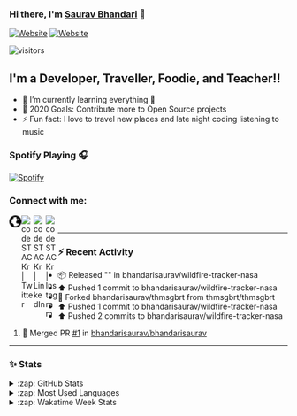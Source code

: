 ### Hi there, I'm [ Saurav Bhandari][website] 👋

[![Website](https://img.shields.io/website?label=sauravbhandari.com.np&style=for-the-badge&url=https%3A%2F%2Fsauravbhandari.com.np)](https://sauravbhandari.com.np)
[![Website](https://img.shields.io/website?label=bhandarisaurav.com.np&style=for-the-badge&url=https%3A%2F%2Fsauravbhandari.com.np)](https://bhandarisaurav.com.np)

![visitors](https://visitor-badge.glitch.me/badge?page_id=sauravbhandari)

<!-- [![Twitter Follow](https://img.shields.io/twitter/follow/sauravbhandari?color=1DA1F2&logo=twitter&style=for-the-badge)](https://twitter.com/intent/follow?original_referer=https%3A%2F%2Fgithub.com%bhandarisaurav&screen_name=sauravbhandari) -->

## I'm a Developer, Traveller, Foodie, and Teacher!!

- 🌱 I’m currently learning everything 🤣
- 🥅 2020 Goals: Contribute more to Open Source projects
- ⚡ Fun fact: I love to travel new places and late night coding listening to music

### Spotify Playing 🎧

[![Spotify](https://spotify-now-playing-sauravbhandari.vercel.app/api/spotify)](https://open.spotify.com/user/wuz6sf7nizpnv54oo3as7jafv)

### Connect with me:

[<img align="left" alt="codeSTACKr.com" width="22px" src="https://raw.githubusercontent.com/iconic/open-iconic/master/svg/globe.svg" />][website]
[<img align="left" alt="codeSTACKr | Twitter" width="22px" src="https://cdn.jsdelivr.net/npm/simple-icons@v3/icons/twitter.svg" />][twitter]
[<img align="left" alt="codeSTACKr | LinkedIn" width="22px" src="https://cdn.jsdelivr.net/npm/simple-icons@v3/icons/linkedin.svg" />][linkedin]
[<img align="left" alt="codeSTACKr | Instagram" width="22px" src="https://cdn.jsdelivr.net/npm/simple-icons@v3/icons/instagram.svg" />][instagram]

<br />

---

### :zap: Recent Activity

* 📦 Released "" in bhandarisaurav/wildfire-tracker-nasa
* ⬆️ Pushed 1 commit to bhandarisaurav/wildfire-tracker-nasa
* 🍴 Forked bhandarisaurav/thmsgbrt from thmsgbrt/thmsgbrt
* ⬆️ Pushed 1 commit to bhandarisaurav/wildfire-tracker-nasa
* ⬆️ Pushed 2 commits to bhandarisaurav/wildfire-tracker-nasa

<!--START_SECTION:activity-->

1. 🎉 Merged PR [#1](https://github.com/bhandarisaurav/bhandarisaurav/pull/1) in [bhandarisaurav/bhandarisaurav](https://github.com/bhandarisaurav/bhandarisaurav)

<!--END_SECTION:activity-->

---

### :sparkles: Stats

<details>
  <summary>:zap: GitHub Stats</summary>

  <img align="left" alt="Saurav Bhandari's GitHub Stats" style="width:100%" src="https://github-readme-stats-bhandarisaurav.vercel.app/api?username=bhandarisaurav&show_icons=true&hide_border=true&count_private=true" />

</details>

<details>
  <summary>:zap: Most Used Languages</summary>

  <img align="left" alt="Saurav Bhandari's Most Used Languages" style="width:100%" src="https://github-readme-stats-bhandarisaurav.vercel.app/api/top-langs/?username=bhandarisaurav&layout=compact&langs_count=10" />

</details>

<details>
  <summary>:zap: Wakatime Week Stats</summary>

  <img align="left" alt="Saurav Bhandari's Wakatime Week Stats" style="width:100%" src="https://github-readme-stats-bhandarisaurav.vercel.app/api/wakatime?username=sauravbhandari" />

</details>

[website]: https://bhandarisaurav.com.np
[instagram]: https://instagram.com/_sauravbhandari_
[twitter]: https://twitter.com/sauravbhandari_
[linkedin]: https://www.linkedin.com/in/saurav-bhandari/
